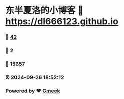 # 东半夏洛的小博客 :link: https://dl666123.github.io 
### :page_facing_up: [42](https://dl666123.github.io/tag.html) 
### :speech_balloon: 2 
### :hibiscus: 15657 
### :alarm_clock: 2024-09-26 18:52:12 
### Powered by :heart: [Gmeek](https://github.com/Meekdai/Gmeek)
